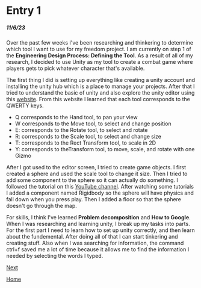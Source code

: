 # Entry 1
##### 11/6/23
Over the past few weeks I've been researching and thinkering to determine which tool I want to use for my freedom project. I am  currently on step 1 of the **Engineering Design Process: Defining the Tool**. As a result of all of my research, I decided to use Unity as my tool to create a combat game where players gets to pick whatever character that's available. 

The first thing I did is setting up everything like creating a unity account and installing the unity hub which is a place to manage your projects. After that I tried to understand the basic of unity and also explore the unity editor using this [website](https://learn.unity.com/tutorial/explore-the-unity-editor-1#6273f00fedbc2a7f158cc1ef). From this website I learned that each tool corresponds to the QWERTY keys. 
* Q corresponds to the Hand tool, to pan your view
* W corresponds to the Move tool, to select and change position
* E: corresponds to the Rotate tool, to select and rotate
* R: corresponds to the Scale tool, to select and change size
* T: corresponds to the Rect Transform tool, to scale in 2D
* Y: corresponds to theTransform tool, to move, scale, and rotate with one Gizmo

After I got used to the editor screen, I tried to create game objects. I first created a sphere and used the scale tool to change it size. Then I tried to add some component to the sphere so it can actually do something. I followed the tutorial on this [YouTube channel](https://www.youtube.com/@IndividualKex). After watching some tutorials I added a component named Rigidbody so the sphere will have physics and fall down when you press play. Then I added a floor so that the sphere doesn't go through the map. 



For skills, I think I've learned **Problem decomposition** and **How to Google**. When I was researching and learning unity, I break up my tasks into parts. For the first part I need to learn how to set up unity correctly, and then learn about the fundemental. After doing all of that I can start tinkering and creating stuff. Also when I was searching for information, the command ctrl+f saved me a lot of time because it allows me to find the information I needed by selecting the words I typed.


[Next](entry02.md)

[Home](../README.md)
